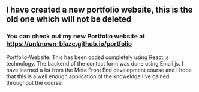 ## I have created a new portfolio website, this is the old one which will not be deleted
### You can check out my new Portfolio website at https://unknown-blaze.github.io/portfolio

Portfolio-Website:
This has been coded completely using React.js technology. The backend of the contact form was done using Email.js.
I have learned a lot from the Meta Front End development course and I hope that this is a well enough application of the knoweldge I've gained throughout the course.
